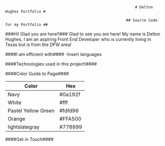                                                               # Delton Hughes Portfolio #

                                                          ## Source Code for my Portfolio ##


###Hi! Glad you are here!!###
Glad to see you are here! 
My name is Delton Hughes, I am an aspiring Front End Developer who is currently living in Texas but is from the DFW area!

####I am efficient with####
-Insert languages

####Technologies used in this project!####

####Color Guide to Page####

Color | Hex
------|------
Navy  | #0a192f
 White | #fff
Pastel Yellow Green  | #fdfd96
Orange| #FFA500
lightslategray | #778899


####Get in Touch####




